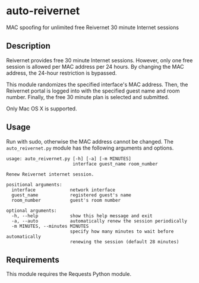 # auto-reivernet

MAC spoofing for unlimited free Reivernet 30 minute Internet sessions

## Description

Reivernet provides free 30 minute Internet sessions. However, only one free
session is allowed per MAC address per 24 hours. By changing the MAC address,
the 24-hour restriction is bypassed.

This module randomizes the specified interface's MAC address. Then, the
Reivernet portal is logged into with the specified guest name and room
number. Finally, the free 30 minute plan is selected and submitted.

Only Mac OS X is supported.

## Usage

Run with sudo, otherwise the MAC address cannot be changed.
The `auto_reivernet.py` module has the following arguments and options.

    usage: auto_reivernet.py [-h] [-a] [-m MINUTES]
                             interface guest_name room_number

    Renew Reivernet internet session.

    positional arguments:
      interface             network interface
      guest_name            registered guest's name
      room_number           guest's room number

    optional arguments:
      -h, --help            show this help message and exit
      -a, --auto            automatically renew the session periodically
      -m MINUTES, --minutes MINUTES
                            specify how many minutes to wait before automatically
                            renewing the session (default 28 minutes)

## Requirements

This module requires the Requests Python module.


